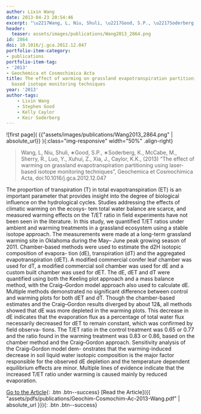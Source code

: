```yaml
---
author: Lixin Wang
date: 2013-04-23 20:54:46
excerpt: "\u2217Wang, L, Niu, Shuli, \u2217Good, S.P., \u2217Soderberg, K., McCabe, M., Sherry, R., Luo, Y., Xuhui, Z., Xia, J., Caylor, K.K., (2013) \u201CThe effect of warming on grassland evapotranspiration partitioning using laser-based isotope monitoring techniques\u201D, Geochemica et Cosmochimica Acta, 10.1016/ j.gca.2012.12.047."
header:
  teaser: assets/images/publications/Wang2013_2864.png
id: 2864
doi: 10.1016/j.gca.2012.12.047
portfolio-item-category:
- publications
portfolio-item-tag:
- '2013'
- Geochemica et Cosmochimica Acta
title: The effect of warming on grassland evapotranspiration partitioning using laser-
  based isotope monitoring techniques
year: '2013'
author-tags:
    - Lixin Wang
    - Stephen Good
    - Kelly Caylor
    - Keir Soderberg
---
```


![first page]( {{"assets/images/publications/Wang2013_2864.png" | absolute_url}} ){:class="img-responsive" width="50%" .align-right}

> Wang, L, Niu, Shuli, ∗Good, S.P., ∗Soderberg, K., McCabe, M., Sherry, R., Luo, Y., Xuhui, Z., Xia, J., Caylor, K.K., (2013) “The effect of warming on grassland evapotranspiration partitioning using laser- based isotope monitoring techniques”, Geochemica et Cosmochimica Acta, doi:10.1016/j.gca.2012.12.047


The proportion of transpiration (T) in total evapotranspiration (ET) is an important parameter that provides insight into the degree of biological influence on the hydrological cycles. Studies addressing the effects of climatic warming on the ecosys- tem total water balance are scarce, and measured warming effects on the T/ET ratio in field experiments have not been seen in the literature. In this study, we quantified T/ET ratios under ambient and warming treatments in a grassland ecosystem using a stable isotope approach. The measurements were made at a long-term grassland warming site in Oklahoma during the May– June peak growing season of 2011. Chamber-based methods were used to estimate the d2H isotopic composition of evapora- tion (dE), transpiration (dT) and the aggregated evapotranspiration (dET). A modified commercial conifer leaf chamber was used for dT, a modified commercial soil chamber was used for dE and a custom built chamber was used for dET. The dE, dET and dT were quantified using both the Keeling plot approach and a mass balance method, with the Craig–Gordon model approach also used to calculate dE. Multiple methods demonstrated no significant difference between control and warming plots for both dET and dT. Though the chamber-based estimates and the Craig–Gordon results diverged by about 12&, all methods showed that dE was more depleted in the warming plots. This decrease in dE indicates that the evaporation flux as a percentage of total water flux necessarily decreased for dET to remain constant, which was confirmed by field observa- tions. The T/ET ratio in the control treatment was 0.65 or 0.77 and the ratio found in the warming treatment was 0.83 or 0.86, based on the chamber method and the Craig–Gordon approach. Sensitivity analysis of the Craig–Gordon model dem- onstrates that the warming-induced decrease in soil liquid water isotopic composition is the major factor responsible for the observed dE depletion and the temperature dependent equilibrium effects are minor. Multiple lines of evidence indicate that the increased T/ET ratio under warming is caused mainly by reduced evaporation.


[Go to the Article](http://dx.doi.org/10.1016/j.gca.2012.12.047){: .btn .btn--success}
[Read the Article]({{ "assets/pdfs/publications/Geochim-Cosmochim-Ac-2013-Wang.pdf" | absolute_url }}){: .btn .btn--success}